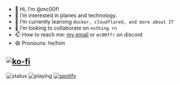 - 👋 Hi, I’m @mc00f!
- 👀 I’m interested in planes and technology.
- 🌱 I’m currently learning `docker, cloudflared, and more about IT`
- 💞️ I’m looking to collaborate on `nothing rn`
- 📫 How to reach me: [my email](mailto:hello@mc00f.xyz) or `mc00ffr` on discord
- 😄 Pronouns: he/him

[![ko-fi](https://ko-fi.com/img/githubbutton_sm.svg)](https://ko-fi.com/U7U3PLVWJ)
---
![status](https://api.statusbadges.me/badge/status/764596308459257937) ![playing](https://api.statusbadges.me/badge/playing/764596308459257937) [![spotify](https://api.statusbadges.me/badge/spotify/764596308459257937)](https://api.statusbadges.me/openspotify/764596308459257937)
